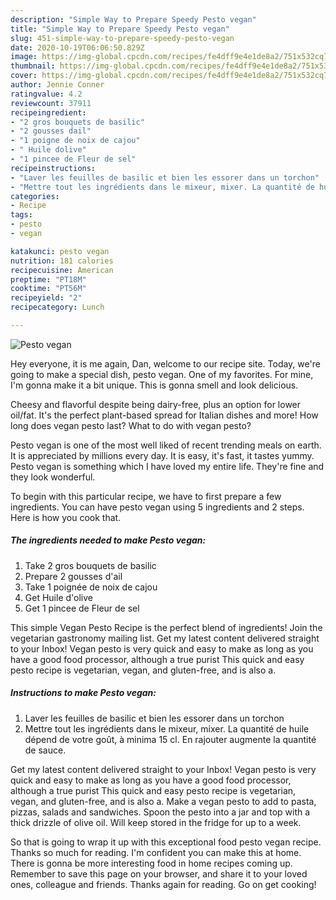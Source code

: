 ```yaml
---
description: "Simple Way to Prepare Speedy Pesto vegan"
title: "Simple Way to Prepare Speedy Pesto vegan"
slug: 451-simple-way-to-prepare-speedy-pesto-vegan
date: 2020-10-19T06:06:50.829Z
image: https://img-global.cpcdn.com/recipes/fe4dff9e4e1de8a2/751x532cq70/pesto-vegan-photo-principale-de-la-recette.jpg
thumbnail: https://img-global.cpcdn.com/recipes/fe4dff9e4e1de8a2/751x532cq70/pesto-vegan-photo-principale-de-la-recette.jpg
cover: https://img-global.cpcdn.com/recipes/fe4dff9e4e1de8a2/751x532cq70/pesto-vegan-photo-principale-de-la-recette.jpg
author: Jennie Conner
ratingvalue: 4.2
reviewcount: 37911
recipeingredient:
- "2 gros bouquets de basilic"
- "2 gousses dail"
- "1 poigne de noix de cajou"
- " Huile dolive"
- "1 pincee de Fleur de sel"
recipeinstructions:
- "Laver les feuilles de basilic et bien les essorer dans un torchon"
- "Mettre tout les ingrédients dans le mixeur, mixer. La quantité de huile dépend de votre goût, à minima 15 cl. En rajouter augmente la quantité de sauce."
categories:
- Recipe
tags:
- pesto
- vegan

katakunci: pesto vegan 
nutrition: 181 calories
recipecuisine: American
preptime: "PT18M"
cooktime: "PT56M"
recipeyield: "2"
recipecategory: Lunch

---
```



![Pesto vegan](https://img-global.cpcdn.com/recipes/fe4dff9e4e1de8a2/751x532cq70/pesto-vegan-photo-principale-de-la-recette.jpg)

Hey everyone, it is me again, Dan, welcome to our recipe site. Today, we're going to make a special dish, pesto vegan. One of my favorites. For mine, I'm gonna make it a bit unique. This is gonna smell and look delicious.

Cheesy and flavorful despite being dairy-free, plus an option for lower oil/fat. It&#39;s the perfect plant-based spread for Italian dishes and more! How long does vegan pesto last? What to do with vegan pesto?

Pesto vegan is one of the most well liked of recent trending meals on earth. It is appreciated by millions every day. It is easy, it's fast, it tastes yummy. Pesto vegan is something which I have loved my entire life. They're fine and they look wonderful.


To begin with this particular recipe, we have to first prepare a few ingredients. You can have pesto vegan using 5 ingredients and 2 steps. Here is how you cook that.

<!--inarticleads1-->

##### The ingredients needed to make Pesto vegan:

1. Take 2 gros bouquets de basilic
1. Prepare 2 gousses d&#39;ail
1. Take 1 poignée de noix de cajou
1. Get  Huile d&#39;olive
1. Get 1 pincee de Fleur de sel


This simple Vegan Pesto Recipe is the perfect blend of ingredients! Join the vegetarian gastronomy mailing list. Get my latest content delivered straight to your Inbox! Vegan pesto is very quick and easy to make as long as you have a good food processor, although a true purist This quick and easy pesto recipe is vegetarian, vegan, and gluten-free, and is also a. 

<!--inarticleads2-->

##### Instructions to make Pesto vegan:

1. Laver les feuilles de basilic et bien les essorer dans un torchon
1. Mettre tout les ingrédients dans le mixeur, mixer. La quantité de huile dépend de votre goût, à minima 15 cl. En rajouter augmente la quantité de sauce.


Get my latest content delivered straight to your Inbox! Vegan pesto is very quick and easy to make as long as you have a good food processor, although a true purist This quick and easy pesto recipe is vegetarian, vegan, and gluten-free, and is also a. Make a vegan pesto to add to pasta, pizzas, salads and sandwiches. Spoon the pesto into a jar and top with a thick drizzle of olive oil. Will keep stored in the fridge for up to a week. 

So that is going to wrap it up with this exceptional food pesto vegan recipe. Thanks so much for reading. I'm confident you can make this at home. There is gonna be more interesting food in home recipes coming up. Remember to save this page on your browser, and share it to your loved ones, colleague and friends. Thanks again for reading. Go on get cooking!
